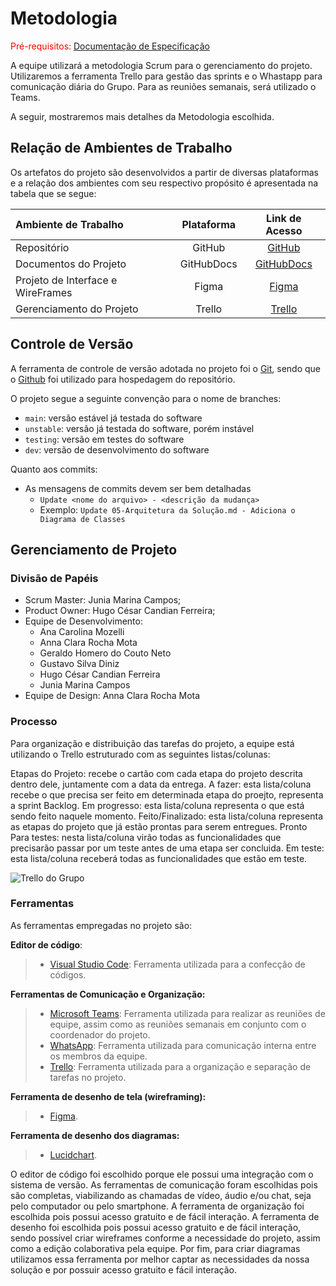 
# Metodologia

<span style="color:red">Pré-requisitos: <a href="2-Especificação do Projeto.md"> Documentação de Especificação</a></span>

A equipe utilizará a metodologia Scrum para o gerenciamento do projeto. Utilizaremos a ferramenta Trello para gestão das sprints e o Whastapp para comunicação diária do Grupo. Para as reuniões semanais, será utilizado o Teams.

A seguir, mostraremos mais detalhes da Metodologia escolhida.

## Relação de Ambientes de Trabalho

Os artefatos do projeto são desenvolvidos a partir de diversas plataformas e a relação dos ambientes com seu respectivo propósito é apresentada na tabela que se segue:

Ambiente de Trabalho|Plataforma|Link de Acesso
|:------------------|:--------:|:------------:| 
|Repositório|GitHub|[GitHub](https://github.com/ICEI-PUC-Minas-PMV-ADS/pmv-ads-2024-1-e4-proj-dad-t3-mei) |
|Documentos do Projeto|GitHubDocs| [GitHubDocs](https://github.com/ICEI-PUC-Minas-PMV-ADS/pmv-ads-2024-1-e4-proj-dad-t3-mei/tree/main/docs) |
|Projeto de Interface e WireFrames| Figma| [Figma]([https://www.figma.com/file/pZU4rLM8T4hmfN0oR4KKZZ/Untitled?type=design&node-id=0-1&mode=design&t=BsQ0gaCSkfjUz8Hv-0](https://www.figma.com/file/E7DISYso9rXR5G6Rvvb64q/Untitled?type=design&node-id=0-1&mode=design&t=6bEEdDHSAs1G2oVY-0)) |
|Gerenciamento do Projeto|Trello| [Trello](https://trello.com/b/aP9pRNed/projeto-puc-eixo-4) |

## Controle de Versão

A ferramenta de controle de versão adotada no projeto foi o
[Git](https://git-scm.com/), sendo que o [Github](https://github.com)
foi utilizado para hospedagem do repositório.

O projeto segue a seguinte convenção para o nome de branches:

- `main`: versão estável já testada do software
- `unstable`: versão já testada do software, porém instável
- `testing`: versão em testes do software
- `dev`: versão de desenvolvimento do software

Quanto aos commits:

- As mensagens de commits devem ser bem detalhadas
  - `Update <nome do arquivo> - <descrição da mudança>`
  - Exemplo: `Update 05-Arquitetura da Solução.md - Adiciona o Diagrama de Classes`

## Gerenciamento de Projeto

### Divisão de Papéis

- Scrum Master: Junia Marina Campos;
- Product Owner: Hugo César Candian Ferreira;
- Equipe de Desenvolvimento:
  - Ana Carolina Mozelli
  - Anna Clara Rocha Mota
  - Geraldo Homero do Couto Neto
  - Gustavo Silva Diniz
  - Hugo César Candian Ferreira
  - Junia Marina Campos
- Equipe de Design: Anna Clara Rocha Mota

### Processo

Para organização e distribuição das tarefas do projeto, a equipe está utilizando o Trello estruturado com as seguintes listas/colunas:

Etapas do Projeto: recebe o cartão com cada etapa do projeto descrita dentro dele, juntamente com a data da entrega.
A fazer: esta lista/coluna recebe o que precisa ser feito em determinada etapa do proejto, representa a sprint Backlog.
Em progresso: esta lista/coluna representa o que está sendo feito naquele momento.
Feito/Finalizado: esta lista/coluna representa as etapas do projeto que já estão prontas para serem entregues.
Pronto Para testes: nesta lista/coluna virão todas as funcionalidades que precisarão passar por um teste antes de uma etapa ser concluida.
Em teste: esta lista/coluna receberá todas as funcionalidades que estão em teste.

![Trello do Grupo](https://github.com/ICEI-PUC-Minas-PMV-ADS/pmv-ads-2024-1-e4-proj-dad-t3-mei/assets/70844369/9244afd1-9494-4064-904d-299aeeda29b1)

### Ferramentas

As ferramentas empregadas no projeto são:

**Editor de código**:
> - [Visual Studio Code](https://visualstudiocode.com): Ferramenta utilizada para a confecção de códigos.

**Ferramentas de Comunicação e Organização:**

> - [Microsoft Teams](https://teams.microsoft.com/): Ferramenta utilizada para realizar as reuniões de equipe, assim como as reuniões semanais em conjunto com o coordenador do projeto.
> - [WhatsApp](https://whatsapp.com): Ferramenta utilizada para comunicação interna entre os membros da equipe.
> - [Trello](https://trello.com): Ferramenta utilizada para a organização e separação de tarefas no projeto.

**Ferramenta de desenho de tela (wireframing):**
> - [Figma](https://figma.com).

**Ferramenta de desenho dos diagramas:**
> - [Lucidchart](https://lucidchart.com/).


O editor de código foi escolhido porque ele possui uma integração com o sistema de versão. 
As ferramentas de comunicação foram escolhidas pois são completas, viabilizando as chamadas de vídeo, áudio e/ou chat, seja pelo computador ou pelo smartphone.
A ferramenta de organização foi escolhida pois possui acesso gratuito e de fácil interação.
A ferramenta de desenho foi escolhida pois possui acesso gratuito e de fácil interação, sendo possível criar wireframes conforme a necessidade do projeto, assim como a edição colaborativa pela equipe.
Por fim, para criar diagramas utilizamos essa ferramenta por melhor captar as necessidades da nossa solução e por possuir acesso gratuito e fácil interação.
